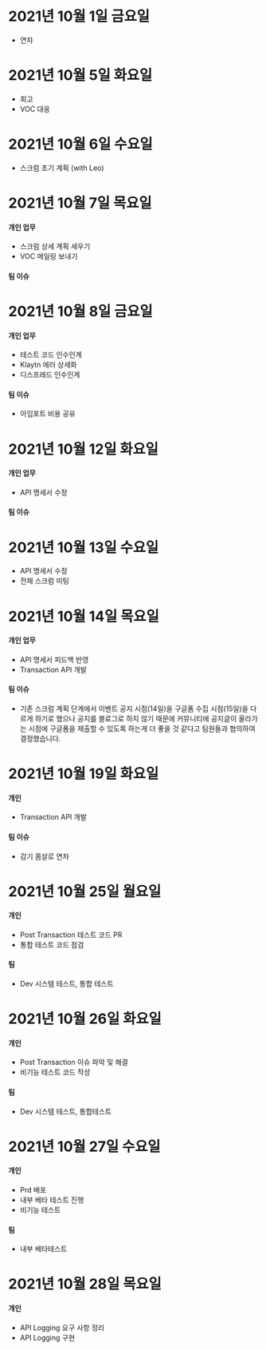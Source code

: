 
# 2021년 10월 1일 금요일 

- 연차 

# 2021년 10월 5일 화요일 

- 회고 
- VOC 대응 

# 2021년 10월 6일 수요일 

- 스크럼 초기 계획 (with Leo) 

# 2021년 10월 7일 목요일 

#### 개인 업무 
- 스크럼 상세 계획 세우기 
- VOC 메일링 보내기 

#### 팀 이슈


# 2021년 10월 8일 금요일 

#### 개인 업무

- 테스트 코드 인수인계 
- Klaytn 에러 상세화 
- 디스프레드 인수인계 

#### 팀 이슈 

- 아임포트 비용 공유

# 2021년 10월 12일 화요일 

#### 개인 업무

- API 명세서 수정 

#### 팀 이슈 

# 2021년 10월 13일 수요일

- API 명세서 수정
- 전체 스크럼 미팅

# 2021년 10월 14일 목요일 

#### 개인 업무 

- API 명세서 피드백 반영
- Transaction API 개발

#### 팀 이슈

- 기존 스크럼 계획 단계에서 이벤트 공지 시점(14일)을 구글폼 수집 시점(15일)을 다르게 하기로 했으나 공지를 블로그로 하지 않기
때문에 커뮤니티에 공지글이 올라가는 시점에 구글폼을 제출할 수 있도록 하는게 더 좋을 것 같다고 팀원들과 협의하여 결정했습니다.

# 2021년 10월 19일 화요일 

#### 개인 
- Transaction API 개발

#### 팀 이슈

- 감기 몸살로 연차

# 2021년 10월 25일 월요일 

#### 개인 

- Post Transaction 테스트 코드 PR
- 통합 테스트 코드 점검

#### 팀 

- Dev 시스템 테스트, 통합 테스트 

# 2021년 10월 26일 화요일 

#### 개인 

- Post Transaction 이슈 파악 및 해결 
- 비기능 테스트 코드 작성 

#### 팀 

- Dev 시스템 테스트, 통합테스트 

# 2021년 10월 27일 수요일 

#### 개인 

- Prd 배포 
- 내부 베타 테스트 진행
- 비기능 테스트 

#### 팀 

- 내부 베타테스트

# 2021년 10월 28일 목요일 

#### 개인 

- API Logging 요구 사항 정리 
- API Logging 구현 
